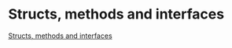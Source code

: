 # Structs, methods and interfaces

[Structs, methods and interfaces](https://quii.gitbook.io/learn-go-with-tests/go-fundamentals/structs-methods-and-interfaces)